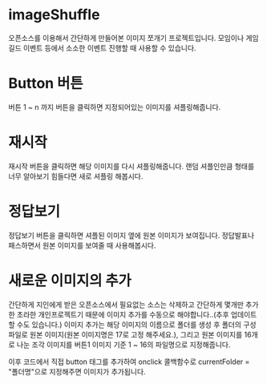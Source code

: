 # imageShuffle
오픈소스를 이용해서 간단하게 만들어본 이미지 쪼개기 프로젝트입니다.
모임이나 게임 길드 이벤트 등에서 소소한 이벤트 진행할 때 사용할 수 있습니다.

# Button 버튼
버튼 1 ~ n 까지 버튼을 클릭하면 지정되어있는 이미지를 셔플링해줍니다.

# 재시작
재시작 버튼을 클릭하면 해당 이미지를 다시 셔플링해줍니다.
랜덤 셔플인만큼 형태를 너무 알아보기 힘들다면 새로 셔플링 해봅시다.

# 정답보기
정답보기 버튼을 클릭하면 셔플된 이미지 옆에 원본 이미지가 보여집니다.
정답발표나 패스하면서 원본 이미지를 보여줄 때 사용해봅시다.

# 새로운 이미지의 추가
간단하게 지인에게 받은 오픈소스에서 필요없는 소스는 삭제하고 간단하게 몇개만 추가한 초라한 개인프로젝트기 때문에 이미지 추가를 수동으로 해야합니다..(추후 업데이트 할 수도 있습니다.)
이미지 추가는 해당 이미지의 이름으로 폴더를 생성 후 폴더의 구성파일로 원본 이미지(원본 이미지명은 17로 고정 해주세요.), 그리고 원본 이미지를 16개로 나눈 조각 이미지를 버튼1 이미지 기준 1 ~ 16의 파일명으로 지정해줍니다.

이후 코드에서 직접 button 태그를 추가하여 onclick 콜백함수로 currentFolder = "폴더명"으로 지정해주면 이미지가 추가됩니다.
